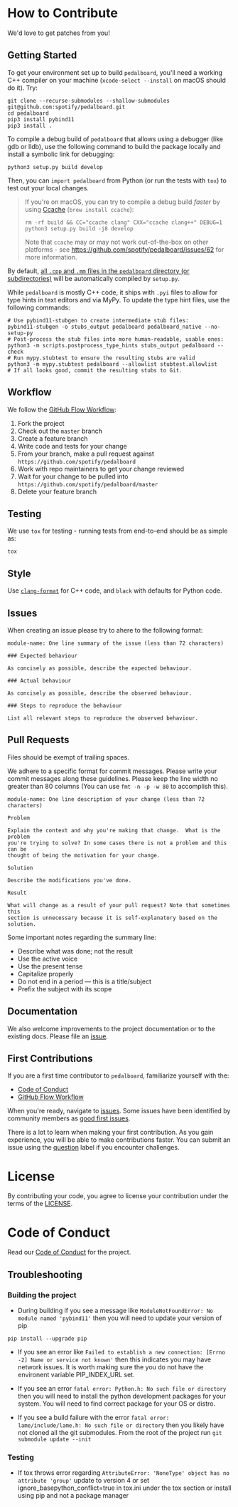 # How to Contribute

We'd love to get patches from you!

## Getting Started

To get your environment set up to build `pedalboard`, you'll need a working C++ compiler on your machine (`xcode-select --install` on macOS should do it). Try:

```shell
git clone --recurse-submodules --shallow-submodules git@github.com:spotify/pedalboard.git
cd pedalboard
pip3 install pybind11
pip3 install .
```

To compile a debug build of `pedalboard` that allows using a debugger (like gdb or lldb), use the following command to build the package locally and install a symbolic link for debugging:
```shell
python3 setup.py build develop
```

Then, you can `import pedalboard` from Python (or run the tests with `tox`) to test out your local changes.

> If you're on macOS, you can try to compile a debug build _faster_ by using [Ccache](https://ccache.dev/) (`brew install ccache`):
> ```shell
> rm -rf build && CC="ccache clang" CXX="ccache clang++" DEBUG=1 python3 setup.py build -j8 develop
> ```
> Note that `ccache` may or may not work out-of-the-box on other platforms - see https://github.com/spotify/pedalboard/issues/62 for more information.

By default, [all `.cpp` and `.mm` files in the `pedalboard` directory (or subdirectories)](https://github.com/spotify/pedalboard/blob/master/setup.py#L129) will be automatically compiled by `setup.py`.

While `pedalboard` is mostly C++ code, it ships with `.pyi` files to allow for type hints in text editors and via MyPy. To update the type hint files, use the following commands:

```shell
# Use pybind11-stubgen to create intermediate stub files:
pybind11-stubgen -o stubs_output pedalboard pedalboard_native --no-setup-py
# Post-process the stub files into more human-readable, usable ones:
python3 -m scripts.postprocess_type_hints stubs_output pedalboard --check
# Run mypy.stubtest to ensure the resulting stubs are valid
python3 -m mypy.stubtest pedalboard --allowlist stubtest.allowlist
# If all looks good, commit the resulting stubs to Git.
```

## Workflow

We follow the [GitHub Flow Workflow](https://guides.github.com/introduction/flow/):

1.  Fork the project 
1.  Check out the `master` branch 
1.  Create a feature branch
1.  Write code and tests for your change 
1.  From your branch, make a pull request against `https://github.com/spotify/pedalboard` 
1.  Work with repo maintainers to get your change reviewed 
1.  Wait for your change to be pulled into `https://github.com/spotify/pedalboard/master`
1.  Delete your feature branch

## Testing

We use `tox` for testing - running tests from end-to-end should be as simple as:

```
tox
```

## Style

Use [`clang-format`](https://clang.llvm.org/docs/ClangFormat.html) for C++ code, and `black` with defaults for Python code.

## Issues

When creating an issue please try to ahere to the following format:

    module-name: One line summary of the issue (less than 72 characters)

    ### Expected behaviour

    As concisely as possible, describe the expected behaviour.

    ### Actual behaviour

    As concisely as possible, describe the observed behaviour.

    ### Steps to reproduce the behaviour

    List all relevant steps to reproduce the observed behaviour.

## Pull Requests

Files should be exempt of trailing spaces.

We adhere to a specific format for commit messages. Please write your commit
messages along these guidelines. Please keep the line width no greater than 80
columns (You can use `fmt -n -p -w 80` to accomplish this).

    module-name: One line description of your change (less than 72 characters)

    Problem

    Explain the context and why you're making that change.  What is the problem
    you're trying to solve? In some cases there is not a problem and this can be
    thought of being the motivation for your change.

    Solution

    Describe the modifications you've done.

    Result

    What will change as a result of your pull request? Note that sometimes this
    section is unnecessary because it is self-explanatory based on the solution.

Some important notes regarding the summary line:

* Describe what was done; not the result 
* Use the active voice 
* Use the present tense 
* Capitalize properly 
* Do not end in a period — this is a title/subject 
* Prefix the subject with its scope

## Documentation

We also welcome improvements to the project documentation or to the existing
docs. Please file an [issue](https://github.com/spotify/pedalboard/issues/new).

## First Contributions

If you are a first time contributor to `pedalboard`,  familiarize yourself with the:
* [Code of Conduct](CODE_OF_CONDUCT.md)
* [GitHub Flow Workflow](https://guides.github.com/introduction/flow/)
<!-- * Issue and pull request style guides -->

When you're ready, navigate to [issues](https://github.com/spotify/pedalboard/issues/new). Some issues have been identified by community members as [good first issues](https://github.com/spotify/pedalboard/labels/good%20first%20issue). 

There is a lot to learn when making your first contribution. As you gain experience, you will be able to make contributions faster. You can submit an issue using the [question](https://github.com/spotify/pedalboard/labels/question) label if you encounter challenges.  

# License 

By contributing your code, you agree to license your contribution under the 
terms of the [LICENSE](https://github.com/spotify/pedalboard/blob/master/LICENSE).

# Code of Conduct

Read our [Code of Conduct](CODE_OF_CONDUCT.md) for the project.

## Troubleshooting

### Building the project

* During building if you see a message like `ModuleNotFoundError: No module named 'pybind11'` then you will need to update your version of pip
```shell
pip install --upgrade pip
```

* If you see an error like `Failed to establish a new connection: [Errno -2] Name or service not known'` then this indicates you may have network issues. It is worth making sure the you do not have the environent variable PIP_INDEX_URL set.

* If you see an error `fatal error: Python.h: No such file or directory` then you will need to install the python development packages for your system. You will need to find correct package for your OS or distro.

* If you see a build failure with the error `fatal error: lame/include/lame.h: No such file or directory` then you likely have not cloned all the git submodules. From the root of the project run `git submodule update --init`

### Testing

* If tox throws error regarding `AttributeError: 'NoneType' object has no attribute 'group'` update to version 4 or set ignore_basepython_conflict=true in tox.ini under the tox section or install using pip and not a package manager
